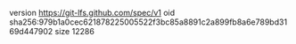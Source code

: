 version https://git-lfs.github.com/spec/v1
oid sha256:979b1a0cec621878225005522f3bc85a8891c2a899fb8a6e789bd3169d447902
size 12286
